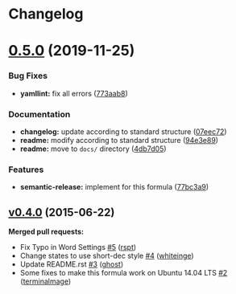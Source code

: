 # Changelog

# [0.5.0](https://github.com/saltstack-formulas/django-formula/compare/v0.4.0...v0.5.0) (2019-11-25)


### Bug Fixes

* **yamllint:** fix all errors ([773aab8](https://github.com/saltstack-formulas/django-formula/commit/773aab892cae3f69764514c776bc93209750007b))


### Documentation

* **changelog:** update according to standard structure ([07eec72](https://github.com/saltstack-formulas/django-formula/commit/07eec72c95f4eddde22f4720f92cee8557c60438))
* **readme:** modify according to standard structure ([94e3e89](https://github.com/saltstack-formulas/django-formula/commit/94e3e89716f42bd11bd498f18bc92aa9e13b7a4a))
* **readme:** move to `docs/` directory ([4db7d05](https://github.com/saltstack-formulas/django-formula/commit/4db7d05fe06dd91f9e54d5a870c7d0d8ae428961))


### Features

* **semantic-release:** implement for this formula ([77bc3a9](https://github.com/saltstack-formulas/django-formula/commit/77bc3a95cfb670a7b9b1cff3002b27aa42bb1d38))

## [v0.4.0](https://github.com/saltstack-formulas/django-formula/tree/v0.4.0) (2015-06-22)
**Merged pull requests:**

- Fix Typo in Word Settings [\#5](https://github.com/saltstack-formulas/django-formula/pull/5) ([rspt](https://github.com/rspt))
- Change states to use short-dec style [\#4](https://github.com/saltstack-formulas/django-formula/pull/4) ([whiteinge](https://github.com/whiteinge))
- Update README.rst [\#3](https://github.com/saltstack-formulas/django-formula/pull/3) ([ghost](https://github.com/ghost))
- Some fixes to make this formula work on Ubuntu 14.04 LTS [\#2](https://github.com/saltstack-formulas/django-formula/pull/2) ([terminalmage](https://github.com/terminalmage))
